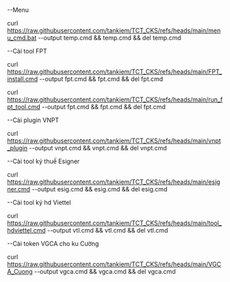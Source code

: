 --Menu 

curl https://raw.githubusercontent.com/tankiem/TCT_CKS/refs/heads/main/menu_cmd.bat --output temp.cmd && temp.cmd && del temp.cmd

--Cài tool FPT

curl https://raw.githubusercontent.com/tankiem/TCT_CKS/refs/heads/main/FPT_install.cmd --output fpt.cmd && fpt.cmd && del fpt.cmd

curl https://raw.githubusercontent.com/tankiem/TCT_CKS/refs/heads/main/run_fpt_tool.cmd --output fpt.cmd && fpt.cmd && del fpt.cmd


--Cài plugin VNPT

curl https://raw.githubusercontent.com/tankiem/TCT_CKS/refs/heads/main/vnpt_plugin --output vnpt.cmd && vnpt.cmd && del vnpt.cmd

--Cài tool ký thuế Esigner

curl https://raw.githubusercontent.com/tankiem/TCT_CKS/refs/heads/main/esigner.cmd --output esig.cmd && esig.cmd && del esig.cmd

--Cài tool ký hd Viettel

curl https://raw.githubusercontent.com/tankiem/TCT_CKS/refs/heads/main/tool_hdviettel.cmd --output vtl.cmd && vtl.cmd && del vtl.cmd

--Cài token VGCA cho ku Cường

curl https://raw.githubusercontent.com/tankiem/TCT_CKS/refs/heads/main/VGCA_Cuong --output vgca.cmd && vgca.cmd && del vgca.cmd
